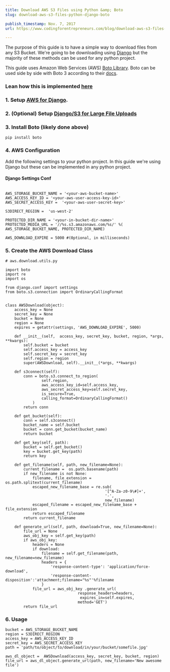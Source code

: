 ```yaml
---
title: Download AWS S3 Files using Python &amp; Boto
slug: download-aws-s3-files-python-django-boto

publish_timestamp: Nov. 7, 2017
url: https://www.codingforentrepreneurs.com/blog/download-aws-s3-files-python-django-boto/

---
```


The purpose of this guide is to have a simple way to download files from any S3 Bucket. We're going to be downloading using [Django](http://djangoproject.com) but the majority of these methods can be used for any python project.

This guide uses Amazon Web Services (AWS) [Boto Library](https://github.com/boto/boto). Boto can be used side by side with Boto 3 according to their [docs](https://github.com/boto/boto#boto-3).

### Lean how this is implemented [here](https://www.codingforentrepreneurs.com/courses/ecommerce/selling-digital-items/)

### 1. Setup [AWS for Django](https://www.codingforentrepreneurs.com/blog/s3-static-media-files-for-django/). 


### 2. (Optional) Setup [Django/S3 for Large File Uploads](https://www.codingforentrepreneurs.com/blog/large-file-uploads-with-amazon-s3-django/)


### 3. Install Boto (likely done above)

```
pip install boto
```

### 4. AWS Configuration
Add the following settings to your python project. In this guide we're using Django but these can be implemented in any python project.

#### Django Settings Conf
```

AWS_STORAGE_BUCKET_NAME = '<your-aws-bucket-name>'
AWS_ACCESS_KEY_ID = '<your-aws-user-access-key-id>'
AWS_SECRET_ACCESS_KEY =  '<your-aws-user-secret-key>'

S3DIRECT_REGION =  'us-west-2' 

PROTECTED_DIR_NAME = '<your-in-bucket-dir-name>'
PROTECTED_MEDIA_URL = '//%s.s3.amazonaws.com/%s/' %( AWS_STORAGE_BUCKET_NAME, PROTECTED_DIR_NAME)

AWS_DOWNLOAD_EXPIRE = 5000 #(0ptional, in milliseconds)

```


### 5. Create the AWS Download Class
```
# aws.download.utils.py

import boto
import re
import os

from django.conf import settings
from boto.s3.connection import OrdinaryCallingFormat


class AWSDownload(object):
    access_key = None
    secret_key = None
    bucket = None
    region = None
    expires = getattr(settings, 'AWS_DOWNLOAD_EXPIRE', 5000)

    def __init__(self,  access_key, secret_key, bucket, region, *args, **kwargs):
        self.bucket = bucket
        self.access_key = access_key
        self.secret_key = secret_key
        self.region = region
        super(AWSDownload, self).__init__(*args, **kwargs)

    def s3connect(self):
        conn = boto.s3.connect_to_region(
                self.region,
                aws_access_key_id=self.access_key, 
                aws_secret_access_key=self.secret_key,
                is_secure=True,
                calling_format=OrdinaryCallingFormat()
            )
        return conn

    def get_bucket(self):
        conn = self.s3connect()
        bucket_name = self.bucket
        bucket = conn.get_bucket(bucket_name)
        return bucket

    def get_key(self, path):
        bucket = self.get_bucket()
        key = bucket.get_key(path)
        return key

    def get_filename(self, path, new_filename=None):
        current_filename =  os.path.basename(path)
        if new_filename is not None:
            filename, file_extension = os.path.splitext(current_filename)
            escaped_new_filename_base = re.sub(
                                            '[^A-Za-z0-9\#]+', 
                                            '-', 
                                            new_filename)
            escaped_filename = escaped_new_filename_base + file_extension
            return escaped_filename
        return current_filename

    def generate_url(self, path, download=True, new_filename=None):
        file_url = None
        aws_obj_key = self.get_key(path)
        if aws_obj_key:
            headers = None
            if download:
                filename = self.get_filename(path, new_filename=new_filename)
                headers = {
                    'response-content-type': 'application/force-download',
                    'response-content-disposition':'attachment;filename="%s"'%filename
                }
            file_url = aws_obj_key .generate_url(
                                response_headers=headers,
                                 expires_in=self.expires, 
                                method='GET') 
        return file_url
```


### 6. Usage
```
bucket = AWS_STORAGE_BUCKET_NAME
region = S3DIRECT_REGION
access_key = AWS_ACCESS_KEY_ID
secret_key = AWS_SECRET_ACCESS_KEY
path = 'path/to/object/to/download/in/your/bucket/somefile.jpg'

aws_dl_object =  AWSDownload(access_key, secret_key, bucket, region)
file_url = aws_dl_object.generate_url(path, new_filename='New awesome file')
```